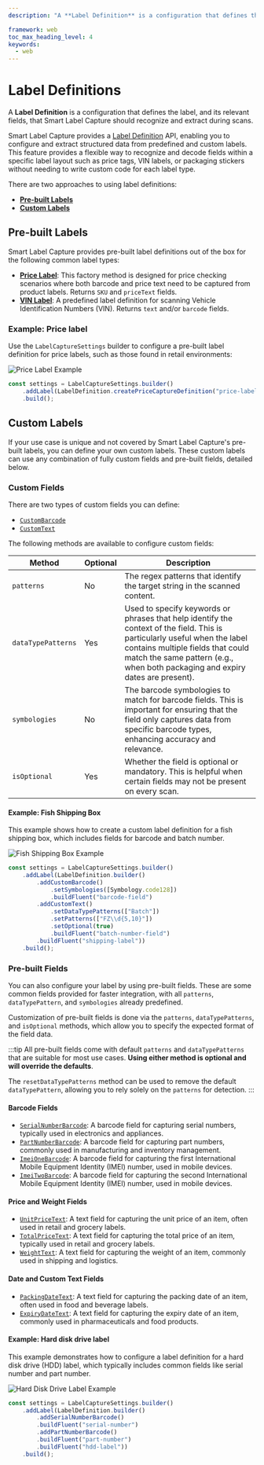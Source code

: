 ```yaml
---
description: "A **Label Definition** is a configuration that defines the label, and its relevant fields, that Smart Label Capture should recognize and extract during scans.                                                                            "

framework: web
toc_max_heading_level: 4
keywords:
  - web
---
```


# Label Definitions

A **Label Definition** is a configuration that defines the label, and its relevant fields, that Smart Label Capture should recognize and extract during scans.

Smart Label Capture provides a [Label Definition](https://docs.scandit.com/data-capture-sdk/web/label-capture/api/label-definition.html#label-definition) API, enabling you to configure and extract structured data from predefined and custom labels. This feature provides a flexible way to recognize and decode fields within a specific label layout such as price tags, VIN labels, or packaging stickers without needing to write custom code for each label type.

There are two approaches to using label definitions:

- [**Pre-built Labels**](#pre-built-labels)
- [**Custom Labels**](#custom-labels)

## Pre-built Labels

Smart Label Capture provides pre-built label definitions out of the box for the following common label types:

- [**Price Label**](https://docs.scandit.com/data-capture-sdk/web/label-capture/api/label-definition.html#method-scandit.datacapture.label.LabelDefinition.PriceCaptureDefinitionWithName): This factory method is designed for price checking scenarios where both barcode and price text need to be captured from product labels. Returns `SKU` and `priceText` fields.
- [**VIN Label**](https://docs.scandit.com/data-capture-sdk/web/label-capture/api/label-definition.html#method-scandit.datacapture.label.LabelDefinition.VinLabelDefinitionWithName): A predefined label definition for scanning Vehicle Identification Numbers (VIN). Returns `text` and/or `barcode` fields.

### Example: Price label

Use the `LabelCaptureSettings` builder to configure a pre-built label definition for price labels, such as those found in retail environments:

![Price Label Example](/img/slc/price-label.png)

```js
const settings = LabelCaptureSettings.builder()
    .addLabel(LabelDefinition.createPriceCaptureDefinition("price-label"))
    .build();
```

## Custom Labels

If your use case is unique and not covered by Smart Label Capture's pre-built labels, you can define your own custom labels. These custom labels can use any combination of fully custom fields and pre-built fields, detailed below.

### Custom Fields

There are two types of custom fields you can define:

* [`CustomBarcode`](https://docs.scandit.com/data-capture-sdk/web/label-capture/api/custom-barcode.html#custom-barcode)
* [`CustomText`](https://docs.scandit.com/data-capture-sdk/web/label-capture/api/custom-text.html#custom-text)

The following methods are available to configure custom fields:

| Method | Optional | Description |
|--------|----------|-------------|
| `patterns` | No | The regex patterns that identify the target string in the scanned content. |
| `dataTypePatterns` | Yes | Used to specify keywords or phrases that help identify the context of the field. This is particularly useful when the label contains multiple fields that could match the same pattern (e.g., when both packaging and expiry dates are present). |
| `symbologies` | No | The barcode symbologies to match for barcode fields. This is important for ensuring that the field only captures data from specific barcode types, enhancing accuracy and relevance. |
| `isOptional` | Yes | Whether the field is optional or mandatory. This is helpful when certain fields may not be present on every scan. |

#### Example: Fish Shipping Box

This example shows how to create a custom label definition for a fish shipping box, which includes fields for barcode and batch number.

![Fish Shipping Box Example](/img/slc/fish-shipping-box.png)

```js
const settings = LabelCaptureSettings.builder()
    .addLabel(LabelDefinition.builder()
        .addCustomBarcode()
            .setSymbologies([Symbology.code128])
            .buildFluent("barcode-field")
        .addCustomText()
            .setDataTypePatterns(["Batch"])
            .setPatterns(["FZ\\d{5,10}"])
            .setOptional(true)
            .buildFluent("batch-number-field")
        .buildFluent("shipping-label"))
    .build();
```

### Pre-built Fields

You can also configure your label by using pre-built fields. These are some common fields provided for faster integration, with all `patterns`, `dataTypePattern`, and `symbologies` already predefined.

Customization of pre-built fields is done via the `patterns`, `dataTypePatterns`, and `isOptional` methods, which allow you to specify the expected format of the field data.

:::tip
All pre-built fields come with default `patterns` and `dataTypePatterns` that are suitable for most use cases. **Using either method is optional and will override the defaults**.

The `resetDataTypePatterns` method can be used to remove the default `dataTypePattern`, allowing you to rely solely on the `patterns` for detection.
:::

#### Barcode Fields

* [`SerialNumberBarcode`](https://docs.scandit.com/data-capture-sdk/web/label-capture/api/serial-number-barcode.html#serial-number-barcode):
  A barcode field for capturing serial numbers, typically used in electronics and appliances.
* [`PartNumberBarcode`](https://docs.scandit.com/data-capture-sdk/web/label-capture/api/part-number-barcode.html#part-number-barcode):
  A barcode field for capturing part numbers, commonly used in manufacturing and inventory management.
* [`ImeiOneBarcode`](https://docs.scandit.com/data-capture-sdk/web/label-capture/api/imei-one-barcode.html#imei-one-barcode): 
  A barcode field for capturing the first International Mobile Equipment Identity (IMEI) number, used in mobile devices.
* [`ImeiTwoBarcode`](https://docs.scandit.com/data-capture-sdk/web/label-capture/api/imei-two-barcode.html#imei-two-barcode): 
  A barcode field for capturing the second International Mobile Equipment Identity (IMEI) number, used in mobile devices.

#### Price and Weight Fields

* [`UnitPriceText`](https://docs.scandit.com/data-capture-sdk/web/label-capture/api/unit-price-text.html#unit-price-text):
  A text field for capturing the unit price of an item, often used in retail and grocery labels.
* [`TotalPriceText`](https://docs.scandit.com/data-capture-sdk/web/label-capture/api/total-price-text.html#total-price-text):
  A text field for capturing the total price of an item, typically used in retail and grocery labels.
* [`WeightText`](https://docs.scandit.com/data-capture-sdk/web/label-capture/api/weight-text.html#weight-text):
  A text field for capturing the weight of an item, commonly used in shipping and logistics.

#### Date and Custom Text Fields

* [`PackingDateText`](https://docs.scandit.com/data-capture-sdk/web/label-capture/api/packing-date-text.html#packing-date-text):
  A text field for capturing the packing date of an item, often used in food and beverage labels.
* [`ExpiryDateText`](https://docs.scandit.com/data-capture-sdk/web/label-capture/api/expiry-date-text.html#expiry-date-text):
  A text field for capturing the expiry date of an item, commonly used in pharmaceuticals and food products.

#### Example: Hard disk drive label

This example demonstrates how to configure a label definition for a hard disk drive (HDD) label, which typically includes common fields like serial number and part number.

![Hard Disk Drive Label Example](/img/slc/hdd-label.png)

```js
const settings = LabelCaptureSettings.builder()
    .addLabel(LabelDefinition.builder()
        .addSerialNumberBarcode()
        .buildFluent("serial-number")
        .addPartNumberBarcode()
        .buildFluent("part-number")
        .buildFluent("hdd-label"))
    .build();
```
